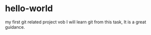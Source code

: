 # hello-world
my first git related project vob
I will learn git from this task, It is a great guidance.
